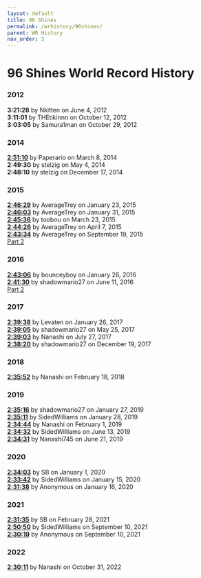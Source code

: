 ```yaml
---
layout: default
title: 96 Shines
permalink: /wrhistory/96shines/
parent: WR History
nav_order: 3
---
```

# 96 Shines World Record History

### 2012
**3:21:28** by Nkitten on June 4, 2012  
**3:11:01** by THEtikinnn on October 12, 2012  
**3:03:05** by Samura1man on October 29, 2012  

### 2014
**[2:51:10](https://www.twitch.tv/videos/46943159)** by Paperario on March 8, 2014  
**2:49:30** by stelzig on May 4, 2014  
**2:48:10** by stelzig on December 17, 2014  

### 2015
**[2:46:29](https://twitch.tv/videos/41872326)** by AverageTrey on January 23, 2015  
**[2:46:03](https://twitch.tv/videos/41727326)** by AverageTrey on January 31, 2015  
**[2:45:36](https://nicovideo.jp/user/10045073/mylist/49351296)** by toobou on March 23, 2015  
**[2:44:26](https://twitch.tv/videos/40719436)** by AverageTrey on April 7, 2015  
**[2:43:34](https://twitch.tv/videos/16837446)** by AverageTrey on September 19, 2015  
[Part 2](https://www.twitch.tv/videos/16837648)  

### 2016
**[2:43:06](https://twitch.tv/videos/37872365)** by bounceyboy on January 26, 2016  
**[2:41:30](https://youtu.be/aAdwxiitVcE)** by shadowmario27 on June 11, 2016  
[Part 2](https://youtu.be/JlwjVIA3_2g)  

### 2017
**[2:39:38](https://youtu.be/JXeuQk41uf4)** by Levaten on January 26, 2017  
**[2:39:05](https://youtu.be/5h-oMvd81wM)** by shadowmario27 on May 25, 2017  
**[2:39:03](https://youtu.be/LSHBFDUZQVs)** by Nanashi on July 27, 2017  
**[2:38:20](https://twitch.tv/videos/210806097)** by shadowmario27 on December 19, 2017  

### 2018
**[2:35:52](https://youtu.be/nZ4w7eUCwiY)** by Nanashi on February 18, 2018  

### 2019
**[2:35:16](https://youtu.be/z28-GCimycE)** by shadowmario27 on January 27, 2019  
**[2:35:11](https://twitch.tv/videos/371633035)** by SidedWilliams on January 28, 2019  
**[2:34:44](https://youtube.com/watch?v=YDWZ_kxEB5w)** by Nanashi on February 1, 2019  
**[2:34:32](https://twitch.tv/videos/438668856)** by SidedWilliams on June 13, 2019  
**[2:34:31](https://youtu.be/i-t-OzdEY-Y)** by Nanashi745 on June 21, 2019  

### 2020
**[2:34:03](https://youtu.be/itHNYKg23rA)** by SB on January 1, 2020  
**[2:33:42](https://twitch.tv/videos/536462871)** by SidedWilliams on January 15, 2020  
**[2:31:38](https://youtu.be/4PVZjFsAvYw)** by Anonymous on January 16, 2020  

### 2021
**[2:31:35](https://youtu.be/6PHIA7DiiGE)** by SB on February 28, 2021  
**[2:50:50](https://www.twitch.tv/videos/1144553232)** by SidedWilliams on September 10, 2021  
**[2:30:19](https://youtu.be/33wuZFRHiWY)** by Anonymous on September 10, 2021  

### 2022
**[2:30:11](https://twitch.tv/videos/1638757106)** by Nanashi on October 31, 2022  
